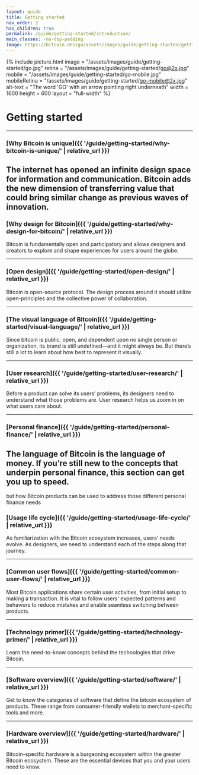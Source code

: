 ```yaml
---
layout: guide
title: Getting started
nav_order: 2
has_children: true
permalink: /guide/getting-started/introduction/
main_classes: -no-top-padding
image: https://bitcoin.design/assets/images/guide/getting-started/getting-started-preview.jpg
---
```


<!--

Editor's notes

A brief introduction and summary of all pages in this section. The idea is that readers
scan this page to get an overview of the section and then decide which topics to dive into.

Illustration sources

- https://www.figma.com/file/qzvCvqhSRx3Jq8aywaSjlr/Bitcoin-Design-Guide-Illustrations-CO?node-id=236%3A467

-->

{% include picture.html
   image = "/assets/images/guide/getting-started/go.jpg"
   retina = "/assets/images/guide/getting-started/go@2x.jpg"
   mobile = "/assets/images/guide/getting-started/go-mobile.jpg"
   mobileRetina = "/assets/images/guide/getting-started/go-mobile@2x.jpg"
   alt-text = "The word 'GO' with an arrow pointing right underneath"
   width = 1600
   height = 600
   layout = "full-width"
%}

# Getting started

---

### [Why Bitcoin is unique]({{ '/guide/getting-started/why-bitcoin-is-unique/' | relative_url }})

The internet has opened an infinite design space for information and communication. Bitcoin adds the new dimension of transferring value that could bring similar change as previous waves of innovation.
---

### [Why design for Bitcoin]({{ '/guide/getting-started/why-design-for-bitcoin/' | relative_url }})

Bitcoin is fundamentally open and participatory and allows designers and creators to explore and shape experiences for users around the globe.

---

### [Open design]({{ '/guide/getting-started/open-design/' | relative_url }})

Bitcoin is open-source protocol. The design process around it should utilize open-principles and the collective power of collaboration.

---

### [The visual language of Bitcoin]({{ '/guide/getting-started/visual-language/' | relative_url }})

Since bitcoin is public, open, and dependent upon no single person or organization, its brand is still undefined—and it might always be. But there’s still a lot to learn about how best to represent it visually.

---

### [User research]({{ '/guide/getting-started/user-research/' | relative_url }})

Before a product can solve its users’ problems, its designers need to understand what those problems are. User research helps us zoom in on what users care about.

---

### [Personal finance]({{ '/guide/getting-started/personal-finance/' | relative_url }})

The language of Bitcoin is the language of money. If you’re still new to the concepts that underpin personal finance, this section can get you up to speed.
---
but how Bitcoin products can be used to address those different personal finance needs

### [Usage life cycle]({{ '/guide/getting-started/usage-life-cycle/' | relative_url }})

As familiarization with the Bitcoin ecosystem increases, users’ needs evolve. As designers, we need to understand each of the steps along that journey.

---

### [Common user flows]({{ '/guide/getting-started/common-user-flows/' | relative_url }})

Most Bitcoin applications share certain user activities, from initial setup to making a transaction. It is vital to follow users' expected patterns and behaviors to reduce mistakes and enable seamless switching between products.

---

### [Technology primer]({{ '/guide/getting-started/technology-primer/' | relative_url }})

Learn the need-to-know concepts behind the technologies that drive Bitcoin.

---

### [Software overview]({{ '/guide/getting-started/software/' | relative_url }})

Get to know the categories of software that define the bitcoin ecosystem of products. These range from consumer-friendly wallets to merchant-specific tools and more.

---

### [Hardware overview]({{ '/guide/getting-started/hardware/' | relative_url }})

Bitcoin-specific hardware is a burgeoning ecosystem within the greater Bitcoin ecosystem. These are the essential devices that you and your users need to know.
